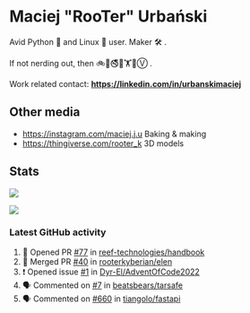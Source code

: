 # Maciej "RooTer" Urbański

Avid Python 🐍 and Linux 🐧 user.
Maker 🛠 .

If not nerding out, then 🚲🎲🚭🍰🏋️🌈Ⓥ .

Work related contact: **https://linkedin.com/in/urbanskimaciej**

## Other media

- https://instagram.com/maciej.j.u Baking & making
- https://thingiverse.com/rooter_k 3D models

## Stats

![](https://github-readme-stats.vercel.app/api?username=rooterkyberian&hide_title=true&show_icons=true&count_private=true&theme=graywhite)

![](https://komarev.com/ghpvc/?username=rooterkyberian&color=lightgray&style=flat-square)

### Latest GitHub activity

<!--START_SECTION:activity-->
1. 💪 Opened PR [#77](https://github.com/reef-technologies/handbook/pull/77) in [reef-technologies/handbook](https://github.com/reef-technologies/handbook)
2. 🎉 Merged PR [#40](https://github.com/rooterkyberian/elen/pull/40) in [rooterkyberian/elen](https://github.com/rooterkyberian/elen)
3. ❗️ Opened issue [#1](https://github.com/Dyr-El/AdventOfCode2022/issues/1) in [Dyr-El/AdventOfCode2022](https://github.com/Dyr-El/AdventOfCode2022)
4. 🗣 Commented on [#7](https://github.com/beatsbears/tarsafe/issues/7) in [beatsbears/tarsafe](https://github.com/beatsbears/tarsafe)
5. 🗣 Commented on [#660](https://github.com/tiangolo/fastapi/issues/660) in [tiangolo/fastapi](https://github.com/tiangolo/fastapi)
<!--END_SECTION:activity-->
